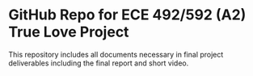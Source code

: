 # GitHub Repo for ECE 492/592 (A2) True Love Project

This repository includes all documents necessary in final project deliverables including the final report and short video. 
